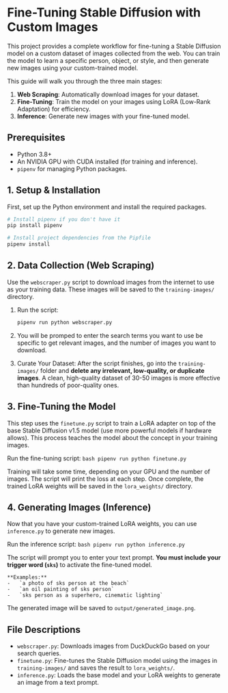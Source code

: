 # Fine-Tuning Stable Diffusion with Custom Images

This project provides a complete workflow for fine-tuning a Stable Diffusion model on a custom dataset of images collected from the web. You can train the model to learn a specific person, object, or style, and then generate new images using your custom-trained model.

This guide will walk you through the three main stages:
1.  **Web Scraping**: Automatically download images for your dataset.
2.  **Fine-Tuning**: Train the model on your images using LoRA (Low-Rank Adaptation) for efficiency.
3.  **Inference**: Generate new images with your fine-tuned model.

## Prerequisites

- Python 3.8+
- An NVIDIA GPU with CUDA installed (for training and inference).
- `pipenv` for managing Python packages.

## 1. Setup & Installation

First, set up the Python environment and install the required packages.

```bash
# Install pipenv if you don't have it
pip install pipenv

# Install project dependencies from the Pipfile
pipenv install

```

## 2. Data Collection (Web Scraping)

Use the `webscraper.py` script to download images from the internet to use as your training data. These images will be saved to the `training-images/` directory.

1.  Run the script:
    ```bash
    pipenv run python webscraper.py
    ```

2.  You will be promped to enter the search terms you want to use be specific to get relevant images, and the number of images you want to download.

3.  Curate Your Dataset: After the script finishes, go into the `training-images/` folder and **delete any irrelevant, low-quality, or duplicate images**. A clean, high-quality dataset of 30-50 images is more effective than hundreds of poor-quality ones.

## 3. Fine-Tuning the Model

This step uses the `finetune.py` script to train a LoRA adapter on top of the base Stable Diffusion v1.5 model (use more powerful models if hardware allows). This process teaches the model about the concept in your training images.

Run the fine-tuning script:
    ```bash
    pipenv run python finetune.py
    ```

Training will take some time, depending on your GPU and the number of images. The script will print the loss at each step. Once complete, the trained LoRA weights will be saved in the `lora_weights/` directory.

## 4. Generating Images (Inference)

Now that you have your custom-trained LoRA weights, you can use `inference.py` to generate new images.

Run the inference script:
    ```bash
    pipenv run python inference.py
    ```

The script will prompt you to enter your text prompt. **You must include your trigger word (`sks`)** to activate the fine-tuned model.

    **Examples:**
    -   `a photo of sks person at the beach`
    -   `an oil painting of sks person`
    -   `sks person as a superhero, cinematic lighting`

The generated image will be saved to `output/generated_image.png`.

## File Descriptions

-   `webscraper.py`: Downloads images from DuckDuckGo based on your search queries.
-   `finetune.py`: Fine-tunes the Stable Diffusion model using the images in `training-images/` and saves the result to `lora_weights/`.
-   `inference.py`: Loads the base model and your LoRA weights to generate an image from a text prompt.

